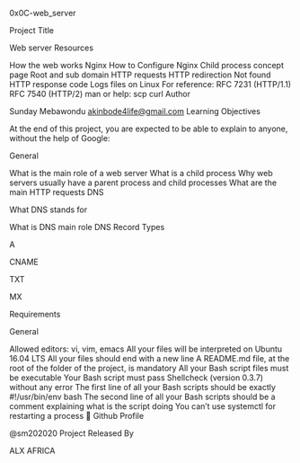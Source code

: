 0x0C-web_server

Project Title


Web server
Resources

How the web works
Nginx
How to Configure Nginx
Child process concept page
Root and sub domain
HTTP requests
HTTP redirection
Not found HTTP response code
Logs files on Linux For reference:
RFC 7231 (HTTP/1.1)
RFC 7540 (HTTP/2) man or help:
scp
curl
Author

Sunday Mebawondu
akinbode4life@gmail.com
Learning Objectives

At the end of this project, you are expected to be able to explain to anyone, without the help of Google:

General

What is the main role of a web server
What is a child process
Why web servers usually have a parent process and child processes
What are the main HTTP requests
DNS

What DNS stands for

What is DNS main role DNS Record Types

A

CNAME

TXT

MX

Requirements

General

Allowed editors: vi, vim, emacs
All your files will be interpreted on Ubuntu 16.04 LTS
All your files should end with a new line
A README.md file, at the root of the folder of the project, is mandatory
All your Bash script files must be executable
Your Bash script must pass Shellcheck (version 0.3.7) without any error
The first line of all your Bash scripts should be exactly #!/usr/bin/env bash
The second line of all your Bash scripts should be a comment explaining what is the script doing
You can’t use systemctl for restarting a process
🔗 Github Profile

@sm202020
Project Released By

ALX AFRICA
